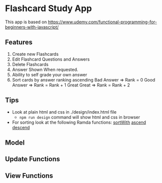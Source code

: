 # Flashcard Study App

This app is based on https://www.udemy.com/functional-programming-for-beginners-with-javascript/

## Features

1. Create new Flashcards
2. Edit Flashcard Questions and Answers
3. Delete Flashcards
4. Answer Shown When requested.
5. Ability to self grade your own answer
6. Sort cards by answer ranking ascending
   Bad Answer => Rank = 0
   Good Answer => Rank = Rank + 1
   Great Great => Rank = Rank + 2

## Tips

* Look at plain html and css in ./design/index.html file
  * `npm run design` command will show html and css in browser
* For sorting look at the following Ramda functions:
  [sortWith](http://ramdajs.com/docs/#sortWith)
  [ascend](http://ramdajs.com/docs/#ascend)
  [descend](http://ramdajs.com/docs/#descend)

## Model

## Update Functions

## View Functions
